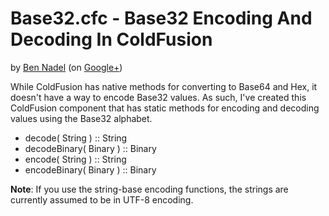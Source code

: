 
# Base32.cfc - Base32 Encoding And Decoding In ColdFusion

by [Ben Nadel][bennadel] (on [Google+][googleplus])

While ColdFusion has native methods for converting to Base64 and Hex, it doesn't have 
a way to encode Base32 values. As such, I've created this ColdFusion component that has
static methods for encoding and decoding values using the Base32 alphabet.

* decode( String ) :: String
* decodeBinary( Binary ) :: Binary
* encode( String ) :: String
* encodeBinary( Binary ) :: Binary

__Note__: If you use the string-base encoding functions, the strings are currently assumed
to be in UTF-8 encoding.


[bennadel]: http://www.bennadel.com
[googleplus]: https://plus.google.com/108976367067760160494?rel=author
